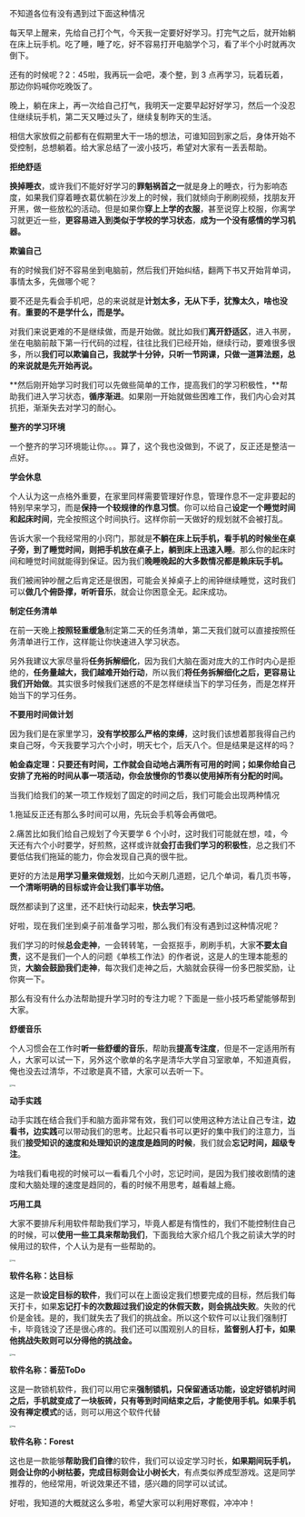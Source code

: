 不知道各位有没有遇到过下面这种情况

每天早上醒来，先给自己打个气，今天我一定要好好学习。打完气之后，就开始躺在床上玩手机。吃了睡，睡了吃，好不容易打开电脑学个习，看了半个小时就再次倒下。

还有的时候呢？2：45啦，我再玩一会吧，凑个整，到 3 点再学习，玩着玩着，那边你妈喊你吃晚饭了。

晚上，躺在床上，再一次给自己打气，我明天一定要早起好好学习，然后一个没忍住继续玩手机，第二天又睡过头了，继续复制昨天的生活。

相信大家放假之前都有在假期里大干一场的想法，可谁知回到家之后，身体开始不受控制，总想躺着。给大家总结了一波小技巧，希望对大家有一丢丢帮助。                                                                                                              

**拒绝舒适**

**换掉睡衣**，或许我们不能好好学习的**罪魁祸首之一**就是身上的睡衣，行为影响态度，如果我们穿着睡衣葛优躺在沙发上的时候，我们就倾向于刷刷视频，找朋友开开黑，做一些放松的活动。但是如果你**穿上上学的衣服**，甚至说穿上校服，你离学习就更近一些，**更容易进入到类似于学校的学习状态**，**成为一个没有感情的学习机器。**

**欺骗自己**

有的时候我们好不容易坐到电脑前，然后我们开始纠结，翻两下书又开始背单词，事情太多，先做哪个呢？

要不还是先看会手机吧，总的来说就是**计划太多，无从下手，犹豫太久，啥也没有**。**重要的不是学什么，而是学。**

对我们来说更难的不是继续做，而是开始做。就比如我们**离开舒适区**，进入书房，坐在电脑前敲下第一行代码的过程，往往比我们已经开始，继续行动，要难很多很多，所以**我们可以欺骗自己，我就学十分钟，只听一节网课，只做一道算法题，总的来说就是先开始再说。**

**然后刚开始学习时我们可以先做些简单的工作，提高我们的学习积极性，**帮助我们进入学习状态，**循序渐进**。如果刚一开始就做些困难工作，我们内心会对其抗拒，渐渐失去对学习的耐心。

**整齐的学习环境**

一个整齐的学习环境能让你。。。算了，这个我也没做到，不说了，反正还是整洁一点好。

**学会休息**

个人认为这一点格外重要，在家里同样需要管理好作息，管理作息不一定非要起的特别早来学习，而是**保持一个较规律的作息习惯**。你可以给自己**设定一个睡觉时间和起床时间**，完全按照这个时间执行。这样你前一天做好的规划就不会被打乱。

告诉大家一个我经常用的小窍门，那就是**不躺在床上玩手机，看手机的时候坐在桌子旁，到了睡觉时间，则把手机放在桌子上，躺到床上迅速入睡**。那么你的起床时间和睡觉时间就能得到保证。因为我们**晚睡晚起的大多数情况都是赖床玩手机。**

我们被闹钟吵醒之后肯定还是很困，可能会关掉桌子上的闹钟继续睡觉，这时我们可以**做几个俯卧撑，听听音乐**，就会让你困意全无。起床成功。

**制定任务清单**

在前一天晚上**按照轻重缓急**制定第二天的任务清单，第二天我们就可以直接按照任务清单进行工作，这样能让你快速进入学习状态。

另外我建议大家尽量将**任务拆解细化**，因为我们大脑在面对庞大的工作时内心是拒绝的，**任务量越大，我们越难开始行动**，所以我们**将任务拆解细化之后，更容易让我们开始做**。其实很多时候我们迷惑的不是怎样继续当下的学习任务，而是怎样开始当下的学习任务。

**不要用时间做计划**

因为我们是在家里学习，**没有学校那么严格的束缚**，这时我们该想着那我得自己约束自己呀，今天我要学习六个小时，明天七个，后天八个。但是结果是这样的吗？

**帕金森定理：只要还有时间，工作就会自动地占满所有可用的时间；如果你给自己安排了充裕的时间从事一项活动，你会放慢你的节奏以使用掉所有分配的时间。**

当我们给我们的某一项工作规划了固定的时间之后，我们可能会出现两种情况

1.拖延反正还有那么多时间可以用，先玩会手机等会再做吧。

2.痛苦比如我们给自己规划了今天要学 6 个小时，这时我们可能就在想，哇，今天还有六个小时要学，好煎熬，这样或许就**会打击我们学习的积极性**，总之我们不要低估我们拖延的能力，你会发现自己真的很牛批。

更好的方法是**用学习量来做规划**，比如今天刷几道题，记几个单词，看几页书等，**一个清晰明确的目标或许会让我们事半功倍。**

既然都读到了这里，还不赶快行动起来，**快去学习吧**。

好啦，现在我们坐到桌子前准备学习啦，那么我们有没有遇到过这种情况呢？

我们学习的时候**总会走神**，一会转转笔，一会抠抠手，刷刷手机，大家**不要太自责**，这不是我们一个人的问题《单核工作法》的作者说，这是人的生理本能惹的货，**大脑会鼓励我们走神**，每次我们走神之后，大脑就会获得一份多巴胺奖励，让你爽一下。

那么有没有什么办法帮助提升学习时的专注力呢？下面是一些小技巧希望能够帮到大家。

**舒缓音乐**

个人习惯会在工作时**听一些舒缓的音乐**，帮助我**提高专注度**，但是不一定适用所有人，大家可以试一下，另外这个歌单的名字是清华大学自习室歌单，不知道真假，俺也没去过清华，不过歌是真不错，大家可以去听一下。

<img src="https://pic2.zhimg.com/80/v2-ed02d6887fa21ee94815240a7c40cd9d_1440w.jpeg" alt="img" style="zoom: 25%;" />

**动手实践**

动手实践在结合我们手和脑方面非常有效，我们可以使用这种方法让自己专注，**边看书，边实践**可以带动我们的思考。比起只看书可以更好的集中我们的注意力，当我们**接受知识的速度和处理知识的速度是趋同的时候**，我们就会**忘记时间，超级专注**。

为啥我们看电视的时候可以一看看几个小时，忘记时间，是因为我们接收剧情的速度和大脑处理的速度是趋同的，看的时候不用思考，越看越上瘾。

**巧用工具**

大家不要排斥利用软件帮助我们学习，毕竟人都是有惰性的，我们不能控制住自己的时候，可以**使用一些工具来帮助我们**，下面我给大家介绍几个我之前读大学的时候用过的软件，个人认为是有一些帮助的。

<img src="https://pic4.zhimg.com/80/v2-74e41ddace28ffe7449da82bf329ae95_1440w.jpeg" alt="img" style="zoom:25%;" />

**软件名称：达目标**

这是一款**设定目标的软件**，我们可以在上面设定我们想要完成的目标，然后我们每天打卡，如果**忘记打卡的次数超过我们设定的休假天数，则会挑战失败**。失败的代价是金钱。是的，我们就失去了我们的挑战金。所以这个软件可以让我们强制打卡，毕竟钱没了还是很心疼的。我们还可以围观别人的目标，**监督别人打卡，如果他挑战失败则可以分得他的挑战金。**

<img src="https://pic2.zhimg.com/80/v2-cd03cec563095eb03e74880ff3bf936b_1440w.jpeg" alt="img" style="zoom:25%;" />

**软件名称：番茄ToDo**

这是一款锁机软件，我们可以用它来**强制锁机，只保留通话功能，**设定好锁机时间之后，手机就变成了一块板砖，只有等到时间结束之后，才能使用手机。如果手机**没有禅定模式**的话，则可以用这个软件代替

<img src="https://pic1.zhimg.com/80/v2-41cbd40c65ee96ac81768b757f024f58_1440w.jpeg" alt="img" style="zoom:25%;" />

**软件名称：Forest**

这也是一款能够**帮助我们自律**的软件，我们可以设定学习时长，**如果期间玩手机，则会让你的小树枯萎，完成目标则会让小树长大**，有点类似养成型游戏。这是同学推荐的，他经常用，听说效果还不错，感兴趣的同学可以试试。

好啦，我知道的大概就这么多啦，希望大家可以利用好寒假，冲冲冲！